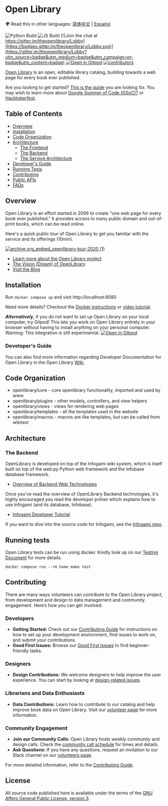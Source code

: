 # Open Library
🌍 Read this in other languages: [简体中文](README.zh.md) | [Español](README_es.md)


![Python Build](https://github.com/internetarchive/openlibrary/actions/workflows/python_tests.yml/badge.svg)
![JS Build](https://github.com/internetarchive/openlibrary/actions/workflows/javascript_tests.yml/badge.svg)
[![Join the chat at https://gitter.im/theopenlibrary/Lobby](https://badges.gitter.im/theopenlibrary/Lobby.svg)](https://gitter.im/theopenlibrary/Lobby?utm_source=badge&utm_medium=badge&utm_campaign=pr-badge&utm_content=badge)
[![Open in Gitpod](https://img.shields.io/badge/Contribute%20with-Gitpod-908a85?logo=gitpod)](https://gitpod.io/#https://github.com/internetarchive/openlibrary/)
[![contributors](https://img.shields.io/github/contributors/internetarchive/openlibrary.svg)](https://github.com/internetarchive/openlibrary/graphs/contributors)

[Open Library](https://openlibrary.org) is an open, editable library catalog, building towards a web page for every book ever published.

Are you looking to get started? [This is the guide](https://github.com/internetarchive/openlibrary/blob/master/CONTRIBUTING.md) you are looking for. You may wish to learn more about [Google Summer of Code (GSoC)?](https://github.com/internetarchive/openlibrary/wiki/Google-Summer-of-Code) or [Hacktoberfest](https://github.com/internetarchive/openlibrary/wiki/Hacktoberfest).

## Table of Contents
   - [Overview](#overview)
   - [Installation](#installation)
   - [Code Organization](#code-organization)
   - [Architecture](#architecture)
     - [The Frontend](https://github.com/internetarchive/openlibrary/wiki/Frontend-Guide)
     - [The Backend](#the-backend)
     - [The Service Architecture](https://github.com/internetarchive/openlibrary/wiki/Production-Service-Architecture)
   - [Developer's Guide](#developers-guide)
   - [Running Tests](#running-tests)
   - [Contributing](#contributing)
   - [Public APIs](https://openlibrary.org/developers/api)
   - [FAQs](https://openlibrary.org/help/faq)

## Overview

Open Library is an effort started in 2006 to create "one web page for every book ever published." It provides access to many public domain and out-of-print books, which can be read online.

Here's a quick public tour of Open Library to get you familiar with the service and its offerings (10min).

[![archive org_embed_openlibrary-tour-2020 (1)](https://user-images.githubusercontent.com/978325/91348906-55940d00-e799-11ea-83b9-17cd4d99642b.png)](https://archive.org/embed/openlibrary-tour-2020/openlibrary.ogv)

- [Learn more about the Open Library project](https://openlibrary.org/about)
- [The Vision (Dream) of OpenLibrary](https://openlibrary.org/about/vision)
- [Visit the Blog](https://blog.openlibrary.org)

## Installation

Run `docker compose up` and visit http://localhost:8080

Need more details? Checkout the [Docker instructions](https://github.com/internetarchive/openlibrary/blob/master/docker/README.md)
or [video tutorial](https://archive.org/embed/openlibrary-developer-docs/openlibrary-docker-set-up.mp4).

***Alternatively***, if you do not want to set up Open Library on your local computer, try Gitpod!
This lets you work on Open Library entirely in your browser without having to install anything on your personal computer.
Warning: This integration is still experimental.
[![Open In Gitpod](https://img.shields.io/badge/Contribute%20with-Gitpod-908a85?logo=gitpod)](https://gitpod.io/#https://github.com/internetarchive/openlibrary/)

### Developer's Guide

You can also find more information regarding Developer Documentation for Open Library in the Open Library [Wiki](https://github.com/internetarchive/openlibrary/wiki/).

## Code Organization

* openlibrary/core - core openlibrary functionality, imported and used by www
* openlibrary/plugins - other models, controllers, and view helpers
* openlibrary/views - views for rendering web pages
* openlibrary/templates - all the templates used in the website
* openlibrary/macros - macros are like templates, but can be called from wikitext

## Architecture

### The Backend

OpenLibrary is developed on top of the Infogami wiki system, which is itself built on top of the web.py Python web framework and the Infobase database framework.

- [Overview of Backend Web Technologies](https://openlibrary.org/about/tech)

Once you've read the overview of OpenLibrary Backend technologies, it's highly encouraged you read the developer primer which explains how to use Infogami (and its database, Infobase).

- [Infogami Developer Tutorial](https://openlibrary.org/dev/docs/infogami)

If you want to dive into the source code for Infogami, see the [Infogami repo](https://github.com/internetarchive/infogami).

## Running tests

Open Library tests can be run using docker. Kindly look up on our [Testing Document](https://github.com/internetarchive/openlibrary/wiki/Testing) for more details.

```
docker compose run --rm home make test
```

## Contributing

There are many ways volunteers can contribute to the Open Library project, from development and design to data management and community engagement. Here’s how you can get involved:

### Developers
- **Getting Started:** Check out our [Contributing Guide](https://github.com/internetarchive/openlibrary/blob/master/CONTRIBUTING.md) for instructions on how to set up your development environment, find issues to work on, and submit your contributions.
- **Good First Issues:** Browse our [Good First Issues](https://github.com/internetarchive/openlibrary/issues?q=is%3Aissue+is%3Aopen+-linked%3Apr+label%3A%22Good+First+Issue%22+no%3Aassignee) to find beginner-friendly tasks.

### Designers
- **Design Contributions:** We welcome designers to help improve the user experience. You can start by looking at [design-related issues](https://github.com/internetarchive/openlibrary/labels/design).

### Librarians and Data Enthusiasts
- **Data Contributions:** Learn how to contribute to our catalog and help improve book data on Open Library. Visit our [volunteer page](https://openlibrary.org/volunteer) for more information.

### Community Engagement
- **Join our Community Calls:** Open Library hosts weekly community and design calls. Check the [community call schedule](https://github.com/internetarchive/openlibrary/wiki/Community-Call) for times and details.
- **Ask Questions:** If you have any questions, request an invitation to our Slack channel on our [volunteers page](https://openlibrary.org/volunteer).

For more detailed information, refer to the [Contributing Guide](https://github.com/internetarchive/openlibrary/blob/master/CONTRIBUTING.md).


## License

All source code published here is available under the terms of the [GNU Affero General Public License, version 3](https://www.gnu.org/licenses/agpl-3.0.html).
